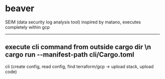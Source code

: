# beaver

SEIM (data security log analysis tool)
inspired by matano, executes completely within gcp

---
execute cli command from outside cargo dir \n
cargo run --manifest-path cli/Cargo.toml
---
cli (create config, read config, find terraform/gcp -> upload stack, upload code)